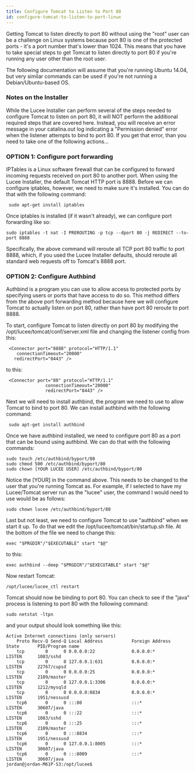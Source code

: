 ```yaml
---
title: Configure Tomcat to Listen to Port 80
id: configure-tomcat-to-listen-to-port-linux
---
```


Getting Tomcat to listen directly to port 80 without using the "root" user can be a challenge on Linux systems because port 80 is one of the protected ports - it's a port number that's lower than 1024. This means that you have to take special steps to get Tomcat to listen directly to port 80 if you're running any user other than the root user.

The following documentation will assume that you're running Ubuntu 14.04, but very similar commands can be used if you're not running a Debian/Ubuntu-based OS.

### Notes on the Installer ###

While the Lucee Installer can perform several of the steps needed to configure Tomcat to listen on port 80, it will NOT perform the additional required steps that are covered here. Instead, you will receive an error message in your catalina.out log indicating a "Permission denied" error when the listener attempts to bind to port 80. If you get that error, than you need to take one of the following actions...

### OPTION 1: Configure port forwarding ###

IPTables is a Linux software firewall that can be configured to forward incoming requests received on port 80 to another port. When using the Lucee Installer, the default Tomcat HTTP port is 8888. Before we can configure iptables, however, we need to make sure it's installed. You can do that with the following command:

	 sudo apt-get install iptables

Once iptables is installed (if it wasn't already), we can configure port forwarding like so:

	sudo iptables -t nat -I PREROUTING -p tcp --dport 80 -j REDIRECT --to-port 8888

Specifically, the above command will reroute all TCP port 80 traffic to port 8888, which, if you used the Lucee Installer defaults, should reroute all standard web requests off to Tomcat's 8888 port.

### OPTION 2: Configure Authbind ###

Authbind is a program you can use to allow access to protected ports by specifying users or ports that have access to do so. This method differs from the above port forwarding method because here we will configure Tomcat to actually listen on port 80, rather than have port 80 reroute to port 8888.

To start, configure Tomcat to listen directly on port 80 by modifying the /opt/lucee/tomcat/conf/server.xml file and changing the listener config from this:

```lucee
 <Connector port="8888" protocol="HTTP/1.1"
	connectionTimeout="20000"
   redirectPort="8443" />
```

to this:

```lucee
 <Connector port="80" protocol="HTTP/1.1"
               connectionTimeout="20000"
               redirectPort="8443" />
```

Next we will need to install authbind, the program we need to use to allow Tomcat to bind to port 80. We can install authbind with the following command:

	 sudo apt-get install authbind

Once we have authbind installed, we need to configure port 80 as a port that can be bound using authbind. We can do that with the following commands:

	sudo touch /etc/authbind/byport/80
 	sudo chmod 500 /etc/authbind/byport/80
 	sudo chown [YOUR LUCEE USER] /etc/authbind/byport/80

Notice the [YOUR] in the command above. This needs to be changed to the user that you're running Tomcat as. For example, if I selected to have my Lucee/Tomcat server run as the "lucee" user, the command I would need to use would be as follows:

	sudo chown lucee /etc/authbind/byport/80

Last but not least, we need to configure Tomcat to use "authbind" when we start it up. To do that we edit the /opt/lucee/tomcat/bin/startup.sh file. At the bottom of the file we need to change this:

	exec "$PRGDIR"/"$EXECUTABLE" start "$@"

to this:

	exec authbind --deep "$PRGDIR"/"$EXECUTABLE" start "$@"

Now restart Tomcat:

	/opt/lucee/lucee_ctl restart

Tomcat should now be binding to port 80. You can check to see if the "java" process is listening to port 80 with the following command:

	sudo netstat -ltpn

and your output should look something like this:

	Active Internet connections (only servers)
		Proto Recv-Q Send-Q Local Address           Foreign Address         State       PID/Program name
		tcp        0      0 0.0.0.0:22              0.0.0.0:*               LISTEN      1083/sshd
		tcp        0      0 127.0.0.1:631           0.0.0.0:*               LISTEN      22767/cupsd
		tcp        0      0 0.0.0.0:25              0.0.0.0:*               LISTEN      2109/master
		tcp        0      0 127.0.0.1:3306          0.0.0.0:*               LISTEN      1212/mysqld
		tcp        0      0 0.0.0.0:8834            0.0.0.0:*               LISTEN      1951/nessusd
		tcp6       0      0 :::80                   :::*                    LISTEN      30607/java
		tcp6       0      0 :::22                   :::*                    LISTEN      1083/sshd
		tcp6       0      0 :::25                   :::*                    LISTEN      2109/master
		tcp6       0      0 :::8834                 :::*                    LISTEN      1951/nessusd
		tcp6       0      0 127.0.0.1:8005          :::*                    LISTEN      30607/java
		tcp6       0      0 :::8009                 :::*                    LISTEN      30607/java
	jordan@jordan-M61P-S3:/opt/lucee$